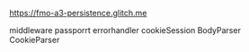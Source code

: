 https://fmo-a3-persistence.glitch.me




middleware
passporrt
errorhandler
cookieSession
BodyParser
CookieParser
